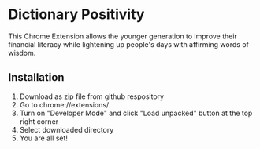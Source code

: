 # Dictionary Positivity

This Chrome Extension allows the younger generation to improve their financial literacy while lightening up people's days with affirming words of wisdom.


## Installation

1) Download as zip file from github respository
2) Go to chrome://extensions/
3) Turn on "Developer Mode" and click "Load unpacked" button at the top right corner 
4) Select downloaded directory
5) You are all set!
